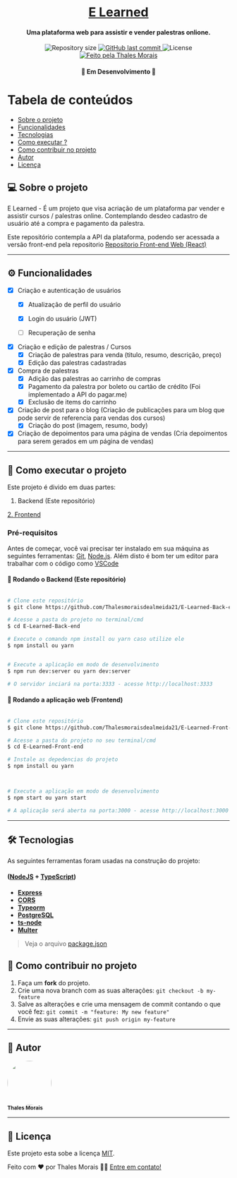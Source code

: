 

<h1 align="center">
      <a href="#" alt="site do ecoleta">E Learned </a>
</h1>

<h4 align="center">
    Uma plataforma web para assistir e vender palestras onlione.
</h4>

<p align="center">


  <img alt="Repository size" src="https://img.shields.io/github/repo-size/thalesmoraisdealmeida21/E-Learned-Back-end?style=for-the-badge">


  <a href="https://github.com/tgmarinho/README-ecoleta/commits/master">
    <img alt="GitHub last commit" src="https://img.shields.io/github/last-commit/thalesmoraisdealmeida21/E-Learned-Back-end?style=for-the-badge">
  </a>
   <img alt="License" src="https://img.shields.io/badge/license-MIT-brightgreen?style=for-the-badge">
   <a href="https://github.com/tgmarinho/README-ecoleta/stargazers">
  </a>

  <a href="#">
    <img alt="Feito pela Thales Morais" src="https://img.shields.io/badge/feito%20por-Thales%20Morais-%237519C1?style=for-the-badge">
  </a>




</p>

<h4 align="center">
	🚧   Em Desenvolvimento  🚧
</h4>

Tabela de conteúdos
=================
<!--ts-->
   * [Sobre o projeto](#-sobre-o-projeto)
   * [Funcionalidades](#-funcionalidades)
   * [Tecnologias](#-tecnologias)
   * [Como executar ?](#-como-executar-o-projeto)
   * [Como contribuir no projeto](#-como-contribuir-no-projeto)
   * [Autor](#-autor)
   * [Licença](#user-content--licença)
<!--te-->


## 💻 Sobre o projeto

 E Learned - É um projeto que visa acriação de um plataforma par vender e assistir cursos / palestras online. Contemplando desdeo cadastro de usuário até a compra e pagamento da palestra.


Este repositório contempla a API da plataforma, podendo ser acessada a versão front-end pela repositorio
  <a href="https://github.com/Thalesmoraisdealmeida21/E-Learned-Front-end">
    Repositorio Front-end Web (React)
  </a>

---

## ⚙️ Funcionalidades

- [x] Criação e autenticação de usuários
  - [x] Atualização de perfil do usuário
  - [x] Login do usuário (JWT)
  - [ ] Recuperação de senha


- [x] Criação e edição de palestras / Cursos
  - [x] Criação de palestras para venda (titulo, resumo, descrição, preço)
  - [x] Edição das palestras cadastradas

- [x] Compra de palestras
  - [x] Adição das palestras ao carrinho de compras
  - [x] Pagamento da palestra por boleto ou cartão de crédito (Foi implementado a API do pagar.me)
  - [x] Exclusão de items do carrinho

- [x] Criação de post para o blog (Criação de publicações para um blog que pode servir de referencia para vendas dos cursos)
  - [x] Criação do post (imagem, resumo, body)

- [x] Criação de depoimentos para uma página de vendas (Cria depoimentos para serem gerados em um página de vendas)
---






## 🚀 Como executar o projeto

Este projeto é divido em duas partes:
1. Backend (Este repositório)
<a href="https://github.com/Thalesmoraisdealmeida21/E-Learned-Front-end">
  2. Frontend
</a>



### Pré-requisitos

Antes de começar, você vai precisar ter instalado em sua máquina as seguintes ferramentas:
[Git](https://git-scm.com), [Node.js](https://nodejs.org/en/).
Além disto é bom ter um editor para trabalhar com o código como [VSCode](https://code.visualstudio.com/)

#### 🎲 Rodando o Backend (Este repositório)

```bash

# Clone este repositório
$ git clone https://github.com/Thalesmoraisdealmeida21/E-Learned-Back-end.git

# Acesse a pasta do projeto no terminal/cmd
$ cd E-Learned-Back-end

# Execute o comando npm install ou yarn caso utilize ele
$ npm install ou yarn


# Execute a aplicação em modo de desenvolvimento
$ npm run dev:server ou yarn dev:server

# O servidor inciará na porta:3333 - acesse http://localhost:3333

```



#### 🧭 Rodando a aplicação web (Frontend)



```bash

# Clone este repositório
$ git clone https://github.com/Thalesmoraisdealmeida21/E-Learned-Front-end.git

# Acesse a pasta do projeto no seu terminal/cmd
$ cd E-Learned-Front-end

# Instale as depedencias do projeto
$ npm install ou yarn



# Execute a aplicação em modo de desenvolvimento
$ npm start ou yarn start

# A aplicação será aberta na porta:3000 - acesse http://localhost:3000

```

---

## 🛠 Tecnologias

As seguintes ferramentas foram usadas na construção do projeto:


####   ([NodeJS](https://nodejs.org/en/)  +  [TypeScript](https://www.typescriptlang.org/))

-   **[Express](https://expressjs.com/)**
-   **[CORS](https://expressjs.com/en/resources/middleware/cors.html)**
-   **[Typeorm](https://typeorm.io/)**
-   **[PostgreSQL](https://www.postgresql.org/)**
-   **[ts-node](https://github.com/TypeStrong/ts-node)**
-   **[Multer](https://github.com/expressjs/multer)**


> Veja o arquivo  [package.json](https://github.com/Thalesmoraisdealmeida21/E-Learned-Back-end/blob/master/package.json)





## 💪 Como contribuir no projeto

1. Faça um **fork** do projeto.
2. Crie uma nova branch com as suas alterações: `git checkout -b my-feature`
3. Salve as alterações e crie uma mensagem de commit contando o que você fez: `git commit -m "feature: My new feature"`
4. Envie as suas alterações: `git push origin my-feature`


---

## 🦸 Autor


 <img style="border-radius: 50%;" src="https://avatars2.githubusercontent.com/u/12722629?s=400&u=c3d3e1b1fccb1da4b9b7c906393a24d507adae36&v=4" width="100px;" alt=""/>
 <br />
 <sub><b>Thales Morais</b></sub>
 <br />


---

## 📝 Licença

Este projeto esta sobe a licença [MIT](./LICENSE).

Feito com ❤️ por Thales Morais 👋🏽 [Entre em contato!](https://www.linkedin.com/in/thales-morais/)


